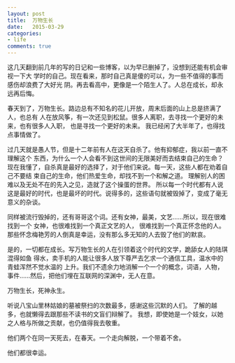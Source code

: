 ```yaml
---
layout: post
title:  万物生长
date:   2015-03-29
categories:
- life
comments: true
---
```

这几天翻到前几年的写的日记和一些博客，以为早已删掉了，没想到还能有机会审视一下大
学时的自己。现在看来，那时自己真是傻的可以，为一些不值得的事而感伤却浪费了大好光
阴。再去看高中，更像是一个陌生人了。人总在成长，却永远再后悔。

<!--more-->


春天到了，万物生长。路边总有不知名的花儿开放，周末后面的山上总是挤满了人，也总有
人在放风筝，有一次还见到松鼠。很多人离职，去寻找一个更好的未来，也有很多人入职，
也是寻找一个更好的未来。
我已经闲了大半年了，也得找点事情做了。

过几天就是愚人节，但是十二年前有人在这天自杀了。他有抑郁症，我以前一直不理解这个
东西，为什么一个人会看不到这世间的无限美好而去结束自己的生命？
现在我懂了，自杀真是最好的选择了，对于他们来说。每一天，这些人都在劝着自己不要结
束自己的生命，他们热爱生命，却找不到一个和解之道。
理解别人的困难以及无处不在的先入之见，造就了这个操蛋的世界。
所以每一个时代都有人说这是最好的时代，也是最坏的时代。说得多的，这些语句就被毁掉了，变成了毫无意义的杂谈。

同样被流行毁掉的，还有哥哥这个词。还有女神，最美，文艺……所以，现在很难找到一个
女神，也很难找到一个真正文艺的人，
很难找到一个真正怀念他的人。那些怀念梅艳芳的人倒真是幸运，没有那么多无知的人去毁了他们的默哀。

是的，一切都在成长。写万物生长的人在引领着这个时代的文学，跪舔女人的陆琪混得如鱼
得水，卖手机的人能让很多人放下尊严去乞求一个通信工具，温水中的青蛙浑然不觉水温的
上升。我们不遗余力地消解一个一个的概念，词语，人物，事件……然后，把他们埋在互联网的深渊中，无人在意。

万物生长，死神永生。

听说八宝山里林姑娘的墓被祭扫的次数最多，感谢这些沉默的人们。
了解的越多，也就懒得去跟那些不读书的文盲们辩解了。
我想，即使她是一个妓女，以她之人格与所做之贡献，也仍值得我去敬重。

他们两个在同一天死去，在春天。一个走向解脱，一个带着不舍。

他们都很幸运。
